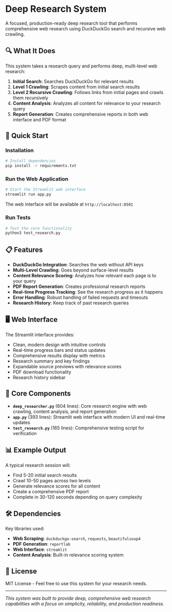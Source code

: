 # Deep Research System

A focused, production-ready deep research tool that performs comprehensive web research using DuckDuckGo search and recursive web crawling.

## 🔍 What It Does

This system takes a research query and performs deep, multi-level web research:

1. **Initial Search**: Searches DuckDuckGo for relevant results
2. **Level 1 Crawling**: Scrapes content from initial search results
3. **Level 2 Recursive Crawling**: Follows links from initial pages and crawls them recursively
4. **Content Analysis**: Analyzes all content for relevance to your research query
5. **Report Generation**: Creates comprehensive reports in both web interface and PDF format

## 🚀 Quick Start

### Installation
```bash
# Install dependencies
pip install -r requirements.txt
```

### Run the Web Application
```bash
# Start the Streamlit web interface
streamlit run app.py
```

The web interface will be available at `http://localhost:8501`

### Run Tests
```bash
# Test the core functionality
python3 test_research.py
```

## 📋 Features

- **DuckDuckGo Integration**: Searches the web without API keys
- **Multi-Level Crawling**: Goes beyond surface-level results
- **Content Relevance Scoring**: Analyzes how relevant each page is to your query
- **PDF Report Generation**: Creates professional research reports
- **Real-time Progress Tracking**: See the research progress as it happens
- **Error Handling**: Robust handling of failed requests and timeouts
- **Research History**: Keep track of past research queries

## 🖥️ Web Interface

The Streamlit interface provides:
- Clean, modern design with intuitive controls
- Real-time progress bars and status updates
- Comprehensive results display with metrics
- Research summary and key findings
- Expandable source previews with relevance scores
- PDF download functionality
- Research history sidebar

## 🔧 Core Components

- **`deep_researcher.py`** (604 lines): Core research engine with web crawling, content analysis, and report generation
- **`app.py`** (393 lines): Streamlit web interface with modern UI and real-time updates
- **`test_research.py`** (165 lines): Comprehensive testing script for verification

## 📊 Example Output

A typical research session will:
- Find 5-20 initial search results
- Crawl 10-50 pages across two levels
- Generate relevance scores for all content
- Create a comprehensive PDF report
- Complete in 30-120 seconds depending on query complexity

## 🛠️ Dependencies

Key libraries used:
- **Web Scraping**: `duckduckgo-search`, `requests`, `beautifulsoup4`
- **PDF Generation**: `reportlab`
- **Web Interface**: `streamlit`
- **Content Analysis**: Built-in relevance scoring system

## 📄 License

MIT License - Feel free to use this system for your research needs.

---

*This system was built to provide deep, comprehensive web research capabilities with a focus on simplicity, reliability, and production readiness.*